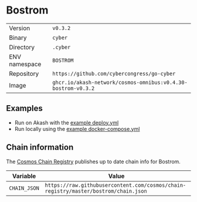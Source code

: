 # Bostrom

| | |
|---|---|
|Version|`v0.3.2`|
|Binary|`cyber`|
|Directory|`.cyber`|
|ENV namespace|`BOSTROM`|
|Repository|`https://github.com/cybercongress/go-cyber`|
|Image|`ghcr.io/akash-network/cosmos-omnibus:v0.4.30-bostrom-v0.3.2`|

## Examples

- Run on Akash with the [example deploy.yml](./deploy.yml)
- Run locally using the [example docker-compose.yml](./docker-compose.yml)

## Chain information

The [Cosmos Chain Registry](https://github.com/cosmos/chain-registry) publishes up to date chain info for Bostrom.

|Variable|Value|
|---|---|
|`CHAIN_JSON`|`https://raw.githubusercontent.com/cosmos/chain-registry/master/bostrom/chain.json`|
